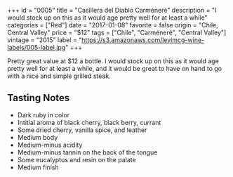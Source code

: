 +++
id = "0005"
title = "Casillera del Diablo Carménerè"
description = "I would stock up on this as it would age pretty well for at least a while"
categories = ["Red"]
date = "2017-01-08"
favorite = false
origin = "Chile, Central Valley"
price = "$12"
tags = ["Chile", "Carménerè", "Central Valley"]
vintage = "2015"
label = "https://s3.amazonaws.com/levimcg-wine-labels/005-label.jpg"
+++

Pretty great value at $12 a bottle. I would stock up on this as it would age pretty well for at least a while, and it would be great to have on hand to go with a nice and simple grilled steak.

## Tasting Notes
- Dark ruby in color
- Intitial aroma of black cherry, black berry, currant
- Some dried cherry, vanilla spice, and leather
- Medium body
- Medium-minus acidity
- Medium-minus tannin on the back of the tongue
- Some eucalyptus and resin on the palate
- Medium finish
